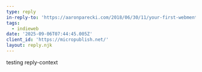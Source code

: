 ```yaml
---
type: reply
in-reply-to: 'https://aaronparecki.com/2018/06/30/11/your-first-webmention'
tags:
  - indieweb
date: '2025-09-06T07:44:45.005Z'
client_id: 'https://micropublish.net/'
layout: reply.njk
---
```

testing reply-context
